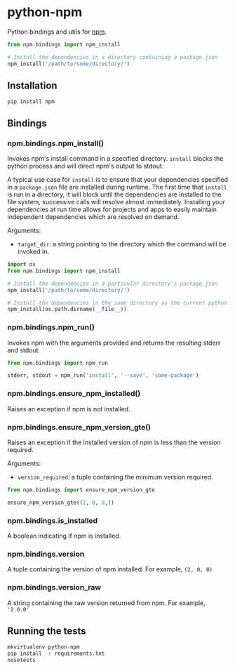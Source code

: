 python-npm
==========

Python bindings and utils for [npm](http://npmjs.com).

```python
from npm.bindings import npm_install

# Install the dependencies in a directory containing a package.json
npm_install('/path/to/some/directory/')
```

Installation
------------

```
pip install npm
```

Bindings
--------

### npm.bindings.npm_install()

Invokes npm's install command in a specified directory. `install` blocks the python
process and will direct npm's output to stdout.

A typical use case for `install` is to ensure that your dependencies specified in
a `package.json` file are installed during runtime. The first time that `install` is 
run in a directory, it will block until the dependencies are installed to the file
system, successive calls will resolve almost immediately. Installing your dependencies 
at run time allows for projects and apps to easily maintain independent dependencies 
which are resolved on demand.

Arguments:

- `target_dir`: a string pointing to the directory which the command will be invoked in.

```python
import os
from npm.bindings import npm_install

# Install the dependencies in a particular directory's package.json
npm_install('/path/to/some/directory/')

# Install the dependencies in the same directory as the current python file
npm_install(os.path.dirname(__file__))
```

### npm.bindings.npm_run()

Invokes npm with the arguments provided and returns the resulting stderr and stdout.

```python
from npm.bindings import npm_run

stderr, stdout = npm_run('install', '--save', 'some-package')
```

### npm.bindings.ensure_npm_installed()

Raises an exception if npm is not installed.

### npm.bindings.ensure_npm_version_gte()

Raises an exception if the installed version of npm is less than the version required.

Arguments:

- `version_required`: a tuple containing the minimum version required.

```python
from npm.bindings import ensure_npm_version_gte

ensure_npm_version_gte((2, 0, 0,))
```

### npm.bindings.is_installed

A boolean indicating if npm is installed.

### npm.bindings.version

A tuple containing the version of npm installed. For example, `(2, 0, 0)`

### npm.bindings.version_raw

A string containing the raw version returned from npm. For example, `'2.0.0'`



Running the tests
-----------------

```bash
mkvirtualenv python-npm
pip install -r requirements.txt
nosetests
```
